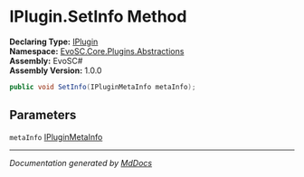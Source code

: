 ﻿<!--  
  <auto-generated>   
    The contents of this file were generated by a tool.  
    Changes to this file may be list if the file is regenerated  
  </auto-generated>   
-->

# IPlugin.SetInfo Method

**Declaring Type:** [IPlugin](../index.md)  
**Namespace:** [EvoSC.Core.Plugins.Abstractions](../../index.md)  
**Assembly:** EvoSC\#  
**Assembly Version:** 1.0.0

```csharp
public void SetInfo(IPluginMetaInfo metaInfo);
```

## Parameters

`metaInfo`  [IPluginMetaInfo](../../IPluginMetaInfo/index.md)

___

*Documentation generated by [MdDocs](https://github.com/ap0llo/mddocs)*
